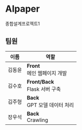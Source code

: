 # AIpaper
종합설계프로젝트1

## 팀원
|이름|역할|
|---|------------------------|
|김동윤|__Front__<br>메인 웹페이지 개발|
|김수호|__Front/Back__<br>Flask 서버 구축|
|김주형|__Back__<br>GPT 모델 데이터 처리|
|장우석|__Back__<br>Crawling|
